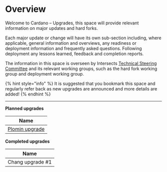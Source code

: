 # Overview

Welcome to Cardano – Upgrades, this space will provide relevant information on major updates and hard forks.

Each major update or change will have its own sub-section including, where applicable,  general information and overviews, any readiness or deployment information and frequently asked questions. Following deployment any lessons learned, feedback and completion reports.

The information in this space is overseen by Intersects [Technical Steering Committee](https://app.gitbook.com/o/Prbm1mtkwSsGWSvG1Bfd/s/Yzy77cQuAEYNjeNy3YrN/) and its relevant working groups, such as the hard fork working group and deployment working group.

{% hint style="info" %}
It is suggested that you bookmark this space and regularly refer back as new upgrades are announced and more details are added!
{% endhint %}

***

**Planned upgrades**

| Name                                                                                                    |
| ------------------------------------------------------------------------------------------------------- |
| [Plomin upgrade](https://cardanoupgrades.docs.intersectmbo.org/plomin-upgrade/chang-upgrade-2-overview) |

**Completed upgrades**

| Name             |
| ---------------- |
| Chang upgrade #1 |

